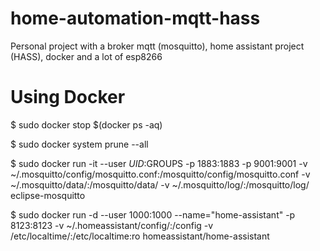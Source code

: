 # home-automation-mqtt-hass
Personal project with a broker mqtt (mosquitto), home assistant project (HASS), docker and a lot of esp8266

# Using Docker

$ sudo docker stop $(docker ps -aq)

$ sudo docker system prune --all

$ sudo docker run -it --user $UID:$GROUPS -p 1883:1883 -p 9001:9001 -v ~/.mosquitto/config/mosquitto.conf:/mosquitto/config/mosquitto.conf -v ~/.mosquitto/data/:/mosquitto/data/ -v ~/.mosquitto/log/:/mosquitto/log/ eclipse-mosquitto

$ sudo docker run -d --user 1000:1000 --name="home-assistant" -p 8123:8123  -v ~/.homeassistant/config/:/config -v /etc/localtime/:/etc/localtime:ro homeassistant/home-assistant
